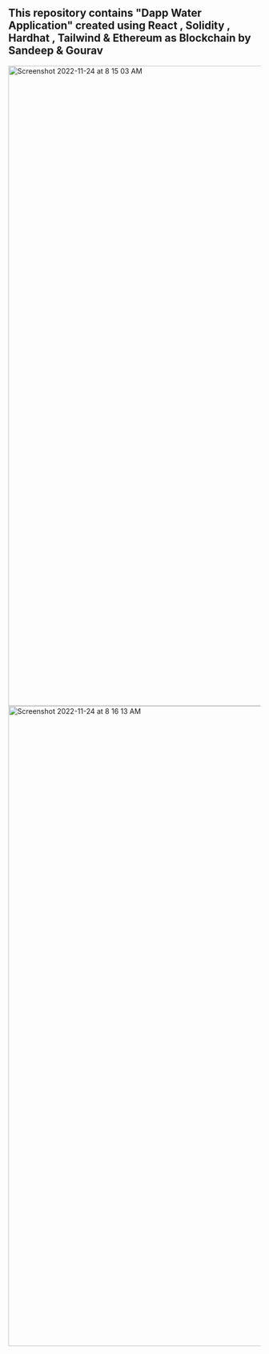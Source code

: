 ## This repository contains "Dapp Water Application" created using React , Solidity , Hardhat , Tailwind & Ethereum as Blockchain by Sandeep & Gourav
<img width="1280" alt="Screenshot 2022-11-24 at 8 15 03 AM" src="https://user-images.githubusercontent.com/49956754/203699499-c184f9c3-f08f-4414-acc0-6b2d05dc972c.png">
<img width="1280" alt="Screenshot 2022-11-24 at 8 16 13 AM" src="https://user-images.githubusercontent.com/49956754/203699511-ba54a600-7006-4d16-8407-423c164d3bc9.png">
